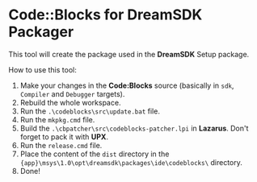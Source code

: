 # Code::Blocks for DreamSDK Packager

This tool will create the package used in the **DreamSDK** Setup package.

How to use this tool:

1. Make your changes in the **Code:Blocks** source (basically in `sdk`, `Compiler` and `Debugger` targets).
2. Rebuild the whole workspace.
3. Run the `.\codeblocks\src\update.bat` file.
4. Run the `mkpkg.cmd` file.
5. Build the `.\cbpatcher\src\codeblocks-patcher.lpi` in **Lazarus**. Don't forget to pack it with **UPX**.
6. Run the `release.cmd` file.
7. Place the content of the `dist` directory in the `{app}\msys\1.0\opt\dreamsdk\packages\ide\codeblocks\` directory.
8. Done!

